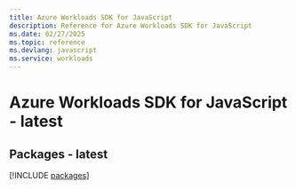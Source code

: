 ```yaml
---
title: Azure Workloads SDK for JavaScript
description: Reference for Azure Workloads SDK for JavaScript
ms.date: 02/27/2025
ms.topic: reference
ms.devlang: javascript
ms.service: workloads
---
```

# Azure Workloads SDK for JavaScript - latest
## Packages - latest
[!INCLUDE [packages](workloads-index.md)]